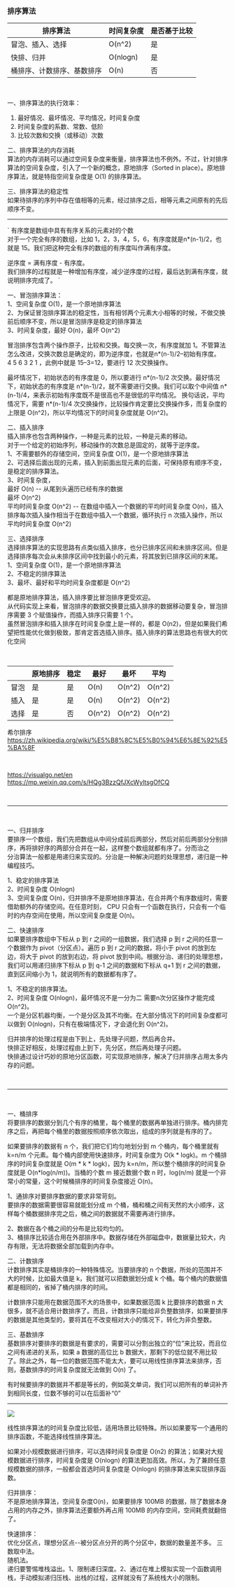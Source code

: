 ### 排序算法


| 排序算法 | 时间复杂度 | 是否基于比较 |
| --- | --- | --- |
| 冒泡、插入、选择 | O(n^2) | 是  |
| 快排、归并 | O(nlogn) | 是 |
| 桶排序、计数排序、基数排序 | O(n) | 否 |

<br>

一、排序算法的执行效率：  
1. 最好情况、最坏情况、平均情况，时间复杂度  
2. 时间复杂度的系数、常数、低阶  
3. 比较次数和交换（或移动）次数  


二、排序算法的内存消耗  
算法的内存消耗可以通过空间复杂度来衡量，排序算法也不例外。不过，针对排序算法的空间复杂度，引入了一个新的概念，原地排序（Sorted in place）。原地排序算法，就是特指空间复杂度是 O(1) 的排序算法。


三、排序算法的稳定性  
如果待排序的序列中存在值相等的元素，经过排序之后，相等元素之间原有的先后顺序不变。  


-------

`
有序度是数组中具有有序关系的元素对的个数  
对于一个完全有序的数组，比如 1，2，3，4，5，6，有序度就是n*(n-1)/2，也就是 15。我们把这种完全有序的数组的有序度叫作满有序度。  

逆序度 = 满有序度 - 有序度。  
我们排序的过程就是一种增加有序度，减少逆序度的过程，最后达到满有序度，就说明排序完成了。 
`   


一、冒泡排序算法：  
1、空间复杂度 O(1)，是一个原地排序算法  
2、为保证冒泡排序算法的稳定性，当有相邻两个元素大小相等的时候，不做交换 前后顺序不变，所以是冒泡排序是稳定的排序算法  
3、时间复杂度，最好 O(n)，最坏 O(n^2)  

冒泡排序包含两个操作原子，比较和交换。每交换一次，有序度就加 1。不管算法怎么改进，交换次数总是确定的，即为逆序度，也就是n*(n-1)/2–初始有序度。  
4 5 6 3 2 1 ，此例中就是 15–3=12，要进行 12 次交换操作。  

最坏情况下，初始状态的有序度是 0，所以要进行 n\*(n-1)/2 次交换。最好情况下，初始状态的有序度是 n\*(n-1)/2，就不需要进行交换。我们可以取个中间值 n\*(n-1)/4，来表示初始有序度既不是很高也不是很低的平均情况。 换句话说，平均情况下，需要 n\*(n-1)/4 次交换操作，比较操作肯定要比交换操作多，而复杂度的上限是 O(n^2)，所以平均情况下的时间复杂度就是 O(n^2)。  


二、插入排序  
插入排序也包含两种操作，一种是元素的比较，一种是元素的移动。  
对于一个给定的初始序列，移动操作的次数总是固定的，就等于逆序度。  
1、不需要额外的存储空间，空间复杂度 O(1)，是一个原地排序算法  
2、可选择后面出现的元素，插入到前面出现元素的后面，可保持原有顺序不变，是稳定的排序算法。  
3、时间复杂度，  
    最好 O(n) -- 从尾到头遍历已经有序的数据  
    最坏 O(n^2)  
    平均时间复杂度 O(n^2) -- 在数组中插入一个数据的平均时间复杂度 O(n)，插入排序每次插入操作相当于在数组中插入一个数据，循环执行 n 次插入操作，所以平均时间复杂度 O(n^2)  
    
    
三、选择排序  
选择排序算法的实现思路有点类似插入排序，也分已排序区间和未排序区间。但是选择排序每次会从未排序区间中找到最小的元素，将其放到已排序区间的末尾。  
1、空间复杂度 O(1)，是一个原地排序算法  
2、不稳定的排序算法  
3、最坏、最好和平均时间复杂度都是 O(n^2)  


都是原地排序算法，插入排序要比冒泡排序更受欢迎。  
从代码实现上来看，冒泡排序的数据交换要比插入排序的数据移动要复杂，冒泡排序需要 3 个赋值操作，而插入排序只需要 1 个。  
虽然冒泡排序和插入排序在时间复杂度上是一样的，都是 O(n2)，但是如果我们希望把性能优化做到极致，那肯定首选插入排序。插入排序的算法思路也有很大的优化空间  


<br>

|  | 原地排序 | 稳定 | 最好 | 最坏 | 平均 |
| --- | --- | --- | --- | --- | --- |
| 冒泡 | 是 | 是 | O(n) | O(n^2) | O(n^2) |
| 插入 | 是 | 是 | O(n) | O(n^2) | O(n^2) |
| 选择 | 是 | 否 | O(n^2)  | O(n^2) | O(n^2) |


希尔排序
https://zh.wikipedia.org/wiki/%E5%B8%8C%E5%B0%94%E6%8E%92%E5%BA%8F

<br>

https://visualgo.net/en  
https://mp.weixin.qq.com/s/HQg3BzzQfJXcWyltsgOfCQ


<br>

-------

<br>


一、归并排序  
要排序一个数组，我们先把数组从中间分成前后两部分，然后对前后两部分分别排序，再将排好序的两部分合并在一起，这样整个数组就都有序了。分而治之  
分治算法一般都是用递归来实现的。分治是一种解决问题的处理思想，递归是一种编程技巧。  

1、稳定的排序算法  
2、时间复杂度  O(nlogn)  
3、空间复杂度 O(n)，归并排序不是原地排序算法，在合并两个有序数组时，需要借助额外的存储空间。在任意时刻， CPU 只会有一个函数在执行，只会有一个临时的内存空间在使用，所以空间复杂度是 O(n)。  


二、快速排序  
如果要排序数组中下标从 p 到 r 之间的一组数据，我们选择 p 到 r 之间的任意一个数据作为 pivot（分区点）。遍历 p 到 r 之间的数据，将小于 pivot 的放到左边，将大于 pivot 的放到右边，将 pivot 放到中间。根据分治、递归的处理思想，我们可以用递归排序下标从 p 到 q-1 之间的数据和下标从 q+1 到 r 之间的数据，直到区间缩小为 1，就说明所有的数据都有序了。  

1、不稳定的排序算法。  
2、时间复杂度  O(nlogn)，最坏情况不是一分为二 需要n次分区操作才能完成 O(n^2)。  
    一个是分区机器均衡，一个是分区及其不均衡。在大部分情况下的时间复杂度都可以做到 O(nlogn)，只有在极端情况下，才会退化到 O(n^2)。


归并排序的处理过程是由下到上，先处理子问题，然后再合并。  
快排正好相反，处理过程由上到下，先分区，然后再处理子问题。  
快排通过设计巧妙的原地分区函数，可实现原地排序，解决了归并排序占用太多内存的问题。  



<br>

-------

<br>

一、桶排序  
将要排序的数据分到几个有序的桶里，每个桶里的数据再单独进行排序。桶内排完序之后，再把每个桶里的数据按照顺序依次取出，组成的序列就是有序的了。  

如果要排序的数据有 n 个，我们把它们均匀地划分到 m 个桶内，每个桶里就有 k=n/m 个元素。每个桶内部使用快速排序，时间复杂度为 O(k * logk)。m 个桶排序的时间复杂度就是 O(m * k * logk)，因为 k=n/m，所以整个桶排序的时间复杂度就是 O(n*log(n/m))。当桶的个数 m 接近数据个数 n 时，log(n/m) 就是一个非常小的常量，这个时候桶排序的时间复杂度接近 O(n)。  

1、通排序对要排序数据的要求非常苛刻。  
    要排序的数据需要很容易就能划分成 m 个桶，桶和桶之间有天然的大小顺序，这样每个桶数据排序完之后，桶之间的数据就不需要再进行排序。  

2、数据在各个桶之间的分布是比较均匀的。  
3、桶排序比较适合用在外部排序中。数据存储在外部磁盘中，数据量比较大，内存有限，无法将数据全部加载到内存中。   



二、计数排序  
计数排序其实是桶排序的一种特殊情况。当要排序的 n 个数据，所处的范围并不大的时候，比如最大值是 k，我们就可以把数据划分成 k 个桶。每个桶内的数据值都是相同的，省掉了桶内排序的时间。  

计数排序只能用在数据范围不大的场景中，如果数据范围 k 比要排序的数据 n 大很多，就不适合用计数排序了。而且，计数排序只能给非负整数排序，如果要排序的数据是其他类型的，要将其在不改变相对大小的情况下，转化为非负整数。  



三、基数排序  
基数排序对要排序的数据是有要求的，需要可以分割出独立的“位”来比较，而且位之间有递进的关系，如果 a 数据的高位比 b 数据大，那剩下的低位就不用比较了。除此之外，每一位的数据范围不能太大，要可以用线性排序算法来排序，否则，基数排序的时间复杂度就无法做到 O(n) 了。  

有时候要排序的数据并不都是等长的，例如英文单词，我们可以把所有的单词补齐到相同长度，位数不够的可以在后面补“0”  


-------


![](https://github.com/MA806P/ComputerScienceNotes/blob/master/AlgorithmDataStructure/Notes/Images/2-Sort.jpg)


线性排序算法的时间复杂度比较低，适用场景比较特殊。所以如果要写一个通用的排序函数，不能选择线性排序算法。  

如果对小规模数据进行排序，可以选择时间复杂度是 O(n2) 的算法；如果对大规模数据进行排序，时间复杂度是 O(nlogn) 的算法更加高效。所以，为了兼顾任意规模数据的排序，一般都会首选时间复杂度是 O(nlogn) 的排序算法来实现排序函数。  

归并排序：  
    不是原地排序算法，空间复杂度O(n)，如果要排序 100MB 的数据，除了数据本身占用的内存之外，排序算法还要额外再占用 100MB 的内存空间，空间耗费就翻倍了。  

快速排序：  
    优化分区点，理想分区点--被分区点分开的两个分区中，数据的数量差不多。
    三数取中法。  
    随机法。  
    递归要警惕堆栈溢出。1、限制递归深度。2、通过在堆上模拟实现一个函数调用栈，手动模拟递归压栈、出栈的过程，这样就没有了系统栈大小的限制。  
    


